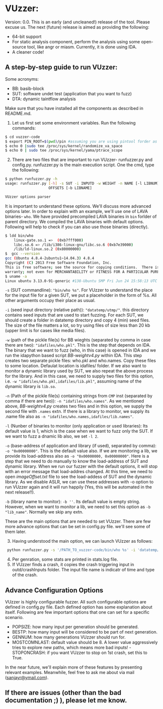 # VUzzer:

Version: 0.0.
This is an early (and uncleaned!) release of the tool. Please excuse us. The next (future) release is aimed as providing the following:
- 64-bit support
- For static analysis component, perform the analysis using some open-source tool, like angr or miasm. Currently, it is done using IDA.
- A cleaner code!

## A step-by-step guide to run VUzzer: 
Some acronyms:
- BB: basib-block
- SUT: software undet test (application that you want to fuzz)
- DTA: dynamic taintflow analysis

Make sure that you have installed all the components as described in README.md.
1. Let us first set some environment variables. Run the following commands:
```sh
$ cd vuzzer-code
$ export PIN_ROOT=$(pwd)/pin #assuming you are using pintool forder as comes with the repo.
$ echo 0 |sudo tee /proc/sys/kernel/randomize_va_space
$ echo 0 | sudo tee /proc/sys/kernel/yama/ptrace_scope
```
2. There are two files that are important to run VUzzer- runfuzzer.py and config.py. runfuzzer.py is the main execution script. One the cmd, type the following:
```sh
$ python runfuzzer.py -h
usage: runfuzzer.py [-h] -s SUT -i INPUTD -w WEIGHT -n NAME [-l LIBNUM] -o
                    OFFSETS [-b LIBNAME]

VUzzer options parser
```
It is important to understand these options. We'll discuss more advanced options later. In order to explain with an example, we'll use one of LAVA binaries- `who`. We have provided precompiled LAVA binaries in `bin` forlder of parent directory. We compiled the LAVA binaries with default options. Following will help to check if you can also use those binaries (directly).
```sh
$ ldd bin/who
    linux-gate.so.1 =>  (0xb7fff000)
    libc.so.6 => /lib/i386-linux-gnu/libc.so.6 (0xb7e39000)
    /lib/ld-linux.so.2 (0x80000000)
$  gcc --version
gcc (Ubuntu 4.8.4-2ubuntu1~14.04.3) 4.8.4
Copyright (C) 2013 Free Software Foundation, Inc.
This is free software; see the source for copying conditions.  There is NO
warranty; not even for MERCHANTABILITY or FITNESS FOR A PARTICULAR PURPOSE.
$ uname -a
Linux ubuntu 3.13.0-91-generic #138-Ubuntu SMP Fri Jun 24 15:58:13 UTC 2016 i686 i686 i686 GNU/Linux
```
 `-s` (SUT commandline): `"bin/who %s"`. For VUzzer to understand the place for the input file for a given SUT, we put a placeholder in the form of %s. All other arguments occupy their place as usual.
 
 `-i` (seed input directory (relative path)): `"datatemp/utmp/"`. this directory contains seed inputs that are used to start fuzzing. For each SUT, we should create a folder in datatemp directory and copy 4 (min) seed files. The size of the file matters a lot, so try using files of size less than 20 kb (upper limit is for cases like media files). 
 
 `-w` (path of the pickle file(s) for BB wieghts (separated by comma in case there are two): `"idafiles/who.pkl"`. This is the step that depends on IDA. The binary that we want to fuzz (who, in this case) is opened in IDA and we run the idapython based script *BB-weightv4.py* within IDA. This step creates two separate pickle files: who.pkl and who.names. Copy these files to some location. Defaulat location is idafiles/ folder. If we also want to monitor a dynamic library used by SUT, we also repeat the above process for the library. And in this case, we need to supply two files for this option, i.e. `-w "idafiles/who.pkl,idafiles/lib.pkl"`, assuming name of the dynamic library is `lib.so`. 
 
 `-n` (Path of the pickle file(s) containing strings from `CMP` inst (separated by comma if there are two)): `-n "idafiles/who.names"`. As we mentioned above, *BB-weightv4.py* creates two files and in this option, we supply the second file with `.names` extn. If there is a library to monitor, we supply its .name file also as `-n "idafiles/who.names,idafiles/lib.names"`.
 
 `-l` (Nunber of binaries to monitor (only application or used libraries): Its default value is 1, which is the case when we want to fuzz only the SUT. If we want to fuzz a dnamic lib also, we set `-l 2`.
 
 `-o` (base-address of application and library (if used), separated by comma): `-o "0x00000000"`. This is the default value also. If we are monitoring a lib, we provide its load-address also as `-o "0x00000000, 0x00000000"`. Here is a step that we need to do manually to know the load-address of SUT and dynamic library. When we run our fuzzer with the default options, it will stop with an error message that load-addres changed. At this time, we need to open *imageOffset.txt* file to see the load-addess of SUT and the dynamic library. As we disable ASLR, we can use these addresses with -o option to run VUzzer again and it will run happily (Yes, this will be automated in the next release!!).
 
 `-b` (library name to monitor): `-b ''`. Its default value is empty string. However, when we want to monitor a lib, we need to set this option as `-b "lib_name"`. Normally we skip any extn.
 
 These are the main options that are needed to set VUzzer. There are few more advance options that can be set in config.py file. we'll see some of them later.
 
 3. Having understood the main option, we can launch VUzzer as follows:
```sh
 python runfuzzer.py -s '/PATH_TO_vuzzer-code/bin/who %s' -i 'datatemp/utmp/' -w 'idafiles/who.pkl' -n idafiles/who.names -o '0x00000000'
 ```
 4. Per genration, some stats are printed in stats.log file. 
 5. If VUzzer finds a crash, it copies the crash triggering input in outd/crashInputs folder. The input file name is indicatr of time and type of the crash. 

## Advance Configuration Options
VUzzer is highly configurable fuzzer. All such configurable options are defined in config.py file. Each defined option has some explanation about itself. Following are few important options that one can set for a specific scenario.
- POPSIZE: how many input per generation should be generated.
- BESTP: how many input will be considered to be part of next generation.
- GENNUM: how many generations VUzzer should run for.
- MOSTCOMNLAST: default value should be 8. A lower value aggressively tries to explore new paths, which means more bad inputs! 
-STOPONCRASH: if you want VUzzer to stop on 1st crash, set this to True.

In the near future, we'll explain more of these features by presenting relevant examples. Meanwhile, feel free to ask me about via mail (sanjayr@ymail.com).
## If there are issues (other than the bad documentation ;) ), please let me know.

